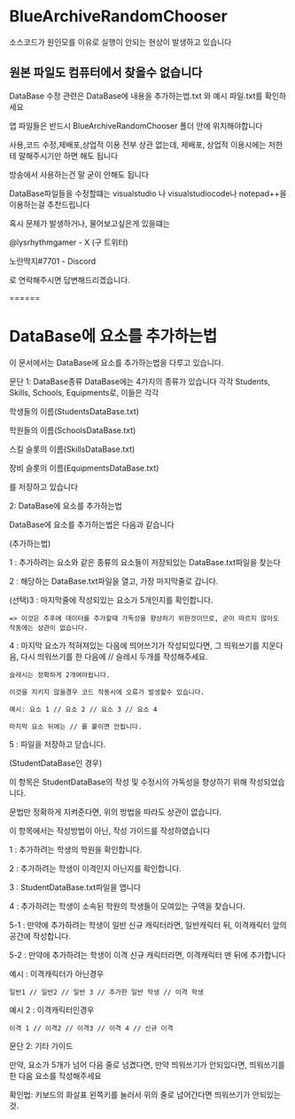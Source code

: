 # BlueArchiveRandomChooser

소스코드가 원인모를 이유로 실행이 안되는 현상이 발생하고 있습니다

원본 파일도 컴퓨터에서 찾을수 없습니다
-----

DataBase 수정 관련은 DataBase에 내용을 추가하는법.txt 와 예시 파일.txt를 확인하세요

앱 파일들은 반드시 BlueArchiveRandomChooser 폴더 안에 위치해야합니다

사용,코드 수정,제배포,상업적 이용 전부 상관 없는데,
제배포, 상업적 이용시에는 저한테 말해주시기만 하면 해도 됩니다

방송에서 사용하는건 말 굳이 안해도 됩니다

DataBase파일들을 수정할떄는 visualstudio 나 visualstudiocode나 notepad++을 이용하는걸 추천드립니다

혹시 문제가 발생하거나, 물어보고싶은게 있을떄는

@lysrhythmgamer - X (구 트위터)

노란딱지#7701 - Discord

로 연락해주시면 답변해드리겠습니다.

======

# DataBase에 요소를 추가하는법
이 문서에서는 DataBase에 요소를 추가하는법을 다루고 있습니다.


문단 1: DataBase종류
DataBase에는 4가지의 종류가 있습니다
각각 Students, Skills, Schools, Equipments로, 이들은 각각

학생들의 이름(StudentsDataBase.txt)

학원들의 이름(SchoolsDataBase.txt)

스킬 슬롯의 이름(SkillsDataBase.txt)

장비 슬롯의 이름(EquipmentsDataBase.txt)

를 저장하고 있습니다

2: DataBase에 요소를 추가하는법

DataBase에 요소를 추가하는법은 다음과 같습니다

(추가하는법)

1 : 추가하려는 요소와 같은 종류의 요소들이 저장되있는 DataBase.txt파일을 찾는다

2 : 해당하는 DataBase.txt파일을 열고, 가장 마지막줄로 갑니다.

(선택)3 : 마지막줄에 작성되있는 요소가 5개인지를 확인합니다.

	=> 이것은 추후에 데이터를 추가할때 가독성을 향상하기 위한것이므로, 굳이 따르지 않아도 작동에는 상관이 없습니다.

4 : 마지막 요소가 적혀져있는 다음에 띄어쓰기가 작성되있다면, 그 띄워쓰기를 지운다음, 다시 띄워쓰기를 한 다음에
	// 슬레시 두개를 작성해주세요.
 
	슬레시는 정확하게 2개여야됩니다.
 
	이것을 지키지 않을경우 코드 작동시에 오류가 발생할수 있습니다.

	예시: 요소 1 // 요소 2 // 요소 3 // 요소 4

	마지막 요소 뒤에는 // 를 붙이면 안됩니다.
	
5 : 파일을 저장하고 닫습니다.

(StudentDataBase인 경우)

이 항목은 StudentDataBase의 작성 및 수정시의 가독성을 향상하기 위해 작성되었습니다.

문법만 정확하게 지켜준다면, 위의 방법을 따라도 상관이 없습니다.

이 항목에서는 작성방법이 아닌, 작성 가이드를 작성하였습니다

1 : 추가하려는 학생의 학원을 확인합니다.

2 : 추가하려는 학생이 이격인지 아닌지를 확인합니다.

3 : StudentDataBase.txt파일을 엽니다

4 : 추가하려는 학생이 소속된 학원의 학생들이 모여있는 구역을 찾습니다.

5-1 : 만약에 추가하려는 학생이 일반 신규 캐릭터라면, 일반캐릭터 뒤, 이격캐릭터 앞의 공간에 작성합니다.

5-2 : 만약에 추가하려는 학생이 이격 신규 캐릭터라면, 이격캐릭터 맨 뒤에 추가합니다


예시 : 이격캐릭터가 아닌경우
 
	일반1 // 일반2 // 일반 3 // 추가한 일반 학생 // 이격 학생

예시 2 : 이격캐릭터인경우
	
	이격 1 // 이격2 // 이격3 // 이격 4 // 신규 이격


문단 2: 기타 가이드

만약, 요소가 5개가 넘어 다음 줄로 넘겼다면, 만약 띄워쓰기가 안되있다면, 띄워쓰기를 한 다음 요소를 작성해주세요

확인법: 키보드의 화살표 왼쪽키를 눌러서 위의 줄로 넘어간다면 띄워쓰기가 안되있는것.



